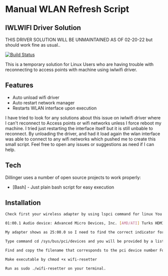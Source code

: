 # Manual WLAN Refresh Script
## IWLWIFI Driver Solution

THIS DRIVER SOLUTION WILL BE UNMAINTAINED AS OF 02-20-22 but should work fine as usual..

[![Build Status](https://travis-ci.org/joemccann/dillinger.svg?branch=master)](https://travis-ci.org/joemccann/dillinger)

This is a temporary solution for Linux Users who are having trouble with reconnecting to access points with machine using iwlwifi driver.

## Features

- Auto unload wifi driver
- Auto restart network manager
- Restarts WLAN interface upon execution


I have tried to look for any solutions about this issue on iwlwifi driver where I can't reconnect
to Access points or wifi networks unless I force reboot my machine. I tried just restarting the interface itself but it is still unbable to reconnect. By unloading the driver, and had it load again the wlan interface was able to connect to any wifi networks which pushed me to create this small script. Feel free to open any issues or suggestions as need if I can help.



## Tech

Dillinger uses a number of open source projects to work properly:

- [Bash] - Just plain bash script for easy execution


## Installation


```sh
Check first your wireless adapter by using lspci command for linux You will be provided with a list of drivers but not their indexes/numbers : It will show like this:

01:00.1 Audio device: Advanced Micro Devices, Inc. [AMD/ATI] Turks HDMI Audio [Radeon HD 6500/6600 / 6700M Series]24:00.0 FireWire (IEEE 1394): JMicron Technology Corp. IEEE 1394 Host Controller (rev 30) 24:00.1 System peripheral: JMicron Technology Corp. SD/MMC Host Controller (rev 30) 24:00.2 SD Host controller: JMicron Technology Corp. Standard SD Host Controller (rev 30) 25:00.0 Network controller: Intel Corporation Centrino Advanced-N 6205 [Taylor Peak] (rev 34)`

My adapter shows as 25:00.0 so I need to find the correct indicator for the driver.

Type command cd /sys/bus/pci/devices and you will be provided by a list of numbers 0000:00:1d.0 0000:00:1f.2 0000:01:00.1 0000:24:00.1 0000:25:00.0

Find and copy the filename that corresponds to the pci device number For example : 25:00.0 Network controller , it will be 0000:25:00.0 Open and edit the file before executing

Make executable by chmod +x wifi-resetter

Run as sudo ./wifi-resetter on your terminal.
```


